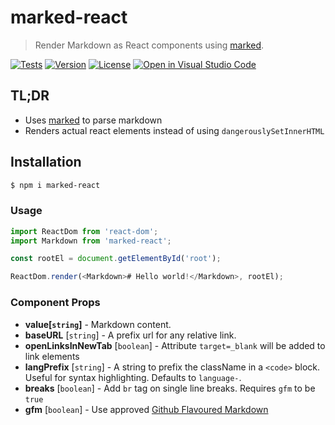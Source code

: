 # marked-react

> Render Markdown as React components using [marked](https://marked.js.org/).

[![Tests](https://github.com/sibiraj-s/marked-react/actions/workflows/tests.yml/badge.svg)](https://github.com/sibiraj-s/marked-react/actions/workflows/tests.yml)
[![Version](https://badgen.net/npm/v/marked-react)](https://npmjs.com/marked-react)
[![License](https://badgen.net/npm/license/marked-react)](https://github.com/sibiraj-s/marked-react/blob/master/LICENSE)
[![Open in Visual Studio Code](https://open.vscode.dev/badges/open-in-vscode.svg)](https://open.vscode.dev/sibiraj-s/marked-react)

## TL;DR

- Uses [marked](https://marked.js.org/) to parse markdown
- Renders actual react elements instead of using `dangerouslySetInnerHTML`

## Installation

```bash
$ npm i marked-react
```

### Usage

```js
import ReactDom from 'react-dom';
import Markdown from 'marked-react';

const rootEl = document.getElementById('root');

ReactDom.render(<Markdown># Hello world!</Markdown>, rootEl);
```

### Component Props

- **value[`string`]** - Markdown content.
- **baseURL** [`string`] - A prefix url for any relative link.
- **openLinksInNewTab** [`boolean`] - Attribute `target=_blank` will be added to link elements
- **langPrefix** [`string`] - A string to prefix the className in a `<code>` block. Useful for syntax highlighting. Defaults to `language-`.
- **breaks** [`boolean`] - Add `br` tag on single line breaks. Requires `gfm` to be `true`
- **gfm** [`boolean`] - Use approved [Github Flavoured Markdown](https://github.github.com/gfm/)
